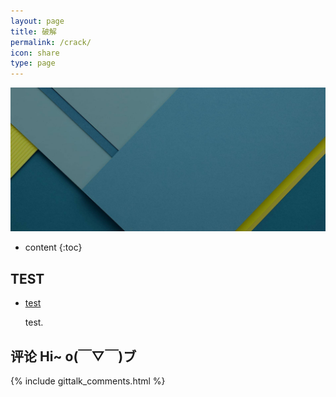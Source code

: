 ```yaml
---
layout: page
title: 破解
permalink: /crack/
icon: share
type: page
---
```


![crakebg](https://github.com/Orangelop/orangelop.github.io/raw/master/img/all-page-bg.jpg)

* content
{:toc}

## TEST

* [test](http://orangelop.github.io)

    test.

## 评论 Hi~ o(￣▽￣)ブ

{% include gittalk_comments.html %}
